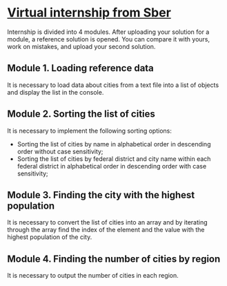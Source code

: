 # [Virtual internship from Sber](https://1.studre.ru/sber-java)

Internship is divided into 4 modules. After uploading your solution for a module, a reference solution is opened. You can compare it with yours, work on mistakes, and upload your second solution.

## Module 1. Loading reference data

It is necessary to load data about cities from a text file into a list of objects and display the list in the console.

## Module 2. Sorting the list of cities

It is necessary to implement the following sorting options:
* Sorting the list of cities by name in alphabetical order in descending order without case sensitivity;
* Sorting the list of cities by federal district and city name within each federal district in alphabetical order in descending order with case sensitivity; 
## Module 3. Finding the city with the highest population

It is necessary to convert the list of cities into an array and by iterating through the array find the index of the element and the value with the highest population of the city.

## Module 4. Finding the number of cities by region

It is necessary to output the number of cities in each region.
